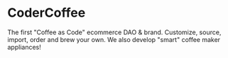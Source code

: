 # CoderCoffee
The first "Coffee as Code" ecommerce DAO &amp; brand. Customize, source, import, order and brew your own. We also develop "smart" coffee maker appliances!
